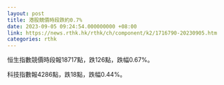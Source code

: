 ```yaml
---
layout: post
title: 港股競價時段跌約0.7%
date: 2023-09-05 09:24:54.000000000 +08:00
link: https://news.rthk.hk/rthk/ch/component/k2/1716790-20230905.htm
categories: rthk
---
```


恒生指數競價時段報18717點，跌126點，跌幅0.67%。

科技指數報4286點，跌18點，跌幅0.44%。
